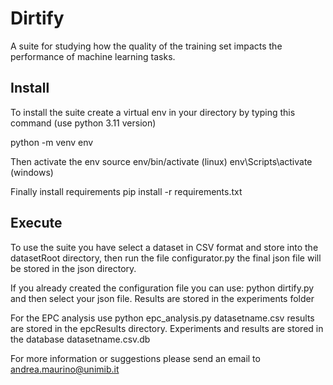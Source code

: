 # Dirtify
A suite for studying how the quality of the training set impacts the performance of machine learning tasks.

## Install
To install the suite create a virtual env in your directory by typing this command (use python 3.11 version)

python -m venv env

Then activate the env
source env/bin/activate (linux)
env\Scripts\activate (windows)

Finally  install requirements 
pip install -r requirements.txt

## Execute
To use the suite you have select a dataset in CSV format and store into the datasetRoot directory, then run the  file configurator.py the final json file will be stored in the json directory.

If you already created the configuration file  you can use: python  dirtify.py  and then select your json file. Results are stored in the experiments folder

For the EPC analysis use python epc_analysis.py datasetname.csv results are stored in the epcResults directory. Experiments and results are stored in the database datasetname.csv.db


For more information or suggestions please send an email to [andrea.maurino@unimib.it](andrea.maurino@unimib.it)



